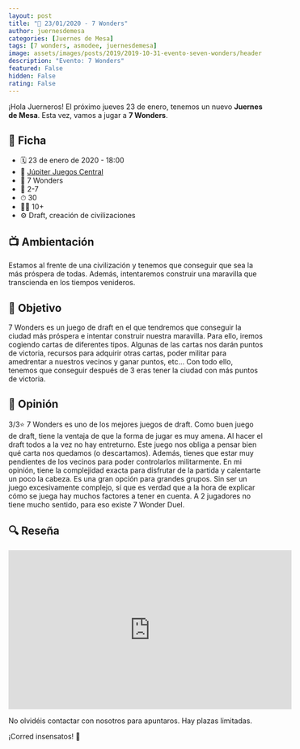 ```yaml
---
layout: post
title: "📆 23/01/2020 - 7 Wonders"
author: juernesdemesa
categories: [Juernes de Mesa]
tags: [7 wonders, asmodee, juernesdemesa]
image: assets/images/posts/2019/2019-10-31-evento-seven-wonders/header.jpg
description: "Evento: 7 Wonders"
featured: False
hidden: False
rating: False
---
```


¡Hola Juerneros! El próximo jueves 23 de enero, tenemos un nuevo **Juernes de Mesa**. Esta vez, vamos a jugar a **7 Wonders**.

## 📝 Ficha

- 🗓️ 23 de enero de 2020 - 18:00
- 📍 [Júpiter Juegos Central](https://www.jupiterjuegos.com/tiendas/)
- 🎲 7 Wonders
- 👥 2-7
- ⏱ 30
- 👶🏼 10+
- ⚙️ Draft, creación de civilizaciones

## 📺 Ambientación

Estamos al frente de una civilización y tenemos que conseguir que sea la más próspera de todas. Además, intentaremos construir una maravilla que transcienda en los tiempos venideros.

## 🎯 Objetivo

7 Wonders es un juego de draft en el que tendremos que conseguir la ciudad más próspera e intentar construir nuestra maravilla. Para ello, iremos cogiendo cartas de diferentes tipos. Algunas de las cartas nos darán puntos de victoria, recursos para adquirir otras cartas, poder militar para amedrentar a nuestros vecinos y ganar puntos, etc… Con todo ello, tenemos que conseguir después de 3 eras tener la ciudad con más puntos de victoria.

## 💬 Opinión

3/3⭐ 7 Wonders es uno de los mejores juegos de draft. Como buen juego de draft, tiene la ventaja de que la forma de jugar es muy amena. Al hacer el draft todos a la vez no hay entreturno. Este juego nos obliga a pensar bien qué carta nos quedamos (o descartamos). Además, tienes que estar muy pendientes de los vecinos para poder controlarlos militarmente. En mi opinión, tiene la complejidad exacta para disfrutar de la partida y calentarte un poco la cabeza. Es una gran opción para grandes grupos. Sin ser un juego excesivamente complejo, sí que es verdad que a la hora de explicar cómo se juega hay muchos factores a tener en cuenta. A 2 jugadores no tiene mucho sentido, para eso existe 7 Wonder Duel.

## 🔍 Reseña

<iframe width="560" height="315" src="https://www.youtube.com/embed/r2ho73DRABQ" frameborder="0" allow="accelerometer; autoplay; encrypted-media; gyroscope; picture-in-picture" allowfullscreen></iframe>

No olvidéis contactar con nosotros para apuntaros. Hay plazas limitadas.

¡Corred insensatos! 🧙
